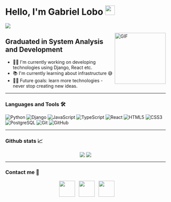# Hello, I'm Gabriel Lobo <img width="30px" src="https://media.tenor.com/images/3b388fe03da271d2674faf85eb7c3fcd/tenor.gif" />

 ![](https://komarev.com/ghpvc/?username=gabrielrbl&style=flat-square)

<img align="right" alt="GIF" height="160px" src="https://media.giphy.com/media/du3J3cXyzhj75IOgvA/giphy.gif" />

## Graduated in System Analysis and Development

- 👨‍💻 I'm currently working on developing technologies using Django, React etc.
- 📚 I'm currently learning about infrastructure 😅
- 💪🏼 Future goals: learn more technologies - never stop creating new ideas.

---

### Languages and Tools 🛠 

![Python](http://img.shields.io/badge/-Python-3776AB?style=flat-square&logo=python&logoColor=ffffff)
![Django](https://img.shields.io/badge/Django-092E20?style=flat-square&logo=Django&logoColor=ffffff)
![JavaScript](https://img.shields.io/badge/-JavaScript-%23F7DF1C?style=flat-square&logo=javascript&logoColor=ffffff)
![TypeScript](https://img.shields.io/badge/TypeScript-007ACC?style=flat-square&logo=typescript&logoColor=ffffff)
![React](https://img.shields.io/badge/-React-61DAFB?style=flat-square&logo=react&logoColor=ffffff)
![HTML5](https://img.shields.io/badge/-HTML5-%23E44D27?style=flat-square&logo=html5&logoColor=ffffff)
![CSS3](https://img.shields.io/badge/-CSS3-%231572B6?style=flat-square&logo=css3&logoColor=ffffff)
![PostgreSQL](https://img.shields.io/badge/PostgreSQL-316192?style=flat-square&logo=PostgreSQL&logoColor=ffffff)
![Git](https://img.shields.io/badge/-Git-%23F05032?style=flat-square&logo=git&logoColor=ffffff)
![GitHub](https://img.shields.io/badge/-GitHub-181717?style=flat-square&logo=github&logoColor=ffffff)

---

### Github stats 📈

<p align="center"> 
  <img align="center" src="https://github-readme-stats-gabrielrbl.vercel.app/api?username=gabrielrbl&show_icons=true&include_all_commits=true&count_private=true&line_height=40" />
  <img align="center" src="https://github-readme-stats-gabrielrbl.vercel.app/api/top-langs/?username=gabrielrbl&line_height=40"/>
</p>

---

### Contact me 📝

<p align="center">
  &nbsp; <a href="https://www.instagram.com/gabrielrbl" target="_blank" rel="noopener noreferrer"><img src="https://img.icons8.com/plasticine/100/000000/instagram-new.png" width="50" /></a>  
  &nbsp; <a href="https://www.linkedin.com/in/gabrielrbl/" target="_blank" rel="noopener noreferrer"><img src="https://img.icons8.com/plasticine/100/000000/linkedin.png" width="50" /></a>
  &nbsp; <a href="mailto:gabrielrblgbi@gmail.com" target="_blank" rel="noopener noreferrer"><img src="https://img.icons8.com/plasticine/100/000000/gmail.png"  width="50" /></a>
</p>
